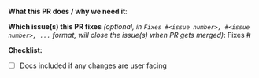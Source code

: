 <!--  Thanks for sending a pull request! Here are some tips for you:
1. If this is your first time, check our contributor guidelines: https://www.kubeflow.org/docs/about/contributing
2. To know more about Kubeflow Trainer, check the developer guide:
    https://github.com/kubeflow/trainer/blob/master/CONTRIBUTING.md
3. If you want *faster* PR reviews, check how: https://git.k8s.io/community/contributors/guide/pull-requests.md#best-practices-for-faster-reviews
-->

**What this PR does / why we need it**:

**Which issue(s) this PR fixes** _(optional, in `Fixes #<issue number>, #<issue number>, ...` format, will close the issue(s) when PR gets merged)_:
Fixes #

**Checklist:**

- [ ] [Docs](https://www.kubeflow.org/docs/components/trainer/) included if any changes are user facing
